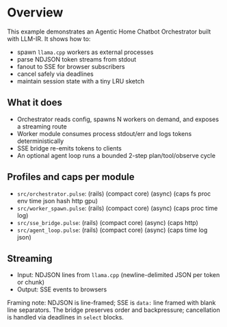 # Overview

This example demonstrates an Agentic Home Chatbot Orchestrator built with LLM-IR.
It shows how to:

- spawn `llama.cpp` workers as external processes
- parse NDJSON token streams from stdout
- fanout to SSE for browser subscribers
- cancel safely via deadlines
- maintain session state with a tiny LRU sketch

## What it does

- Orchestrator reads config, spawns N workers on demand, and exposes a streaming route
- Worker module consumes process stdout/err and logs tokens deterministically
- SSE bridge re-emits tokens to clients
- An optional agent loop runs a bounded 2-step plan/tool/observe cycle

## Profiles and caps per module

- `src/orchestrator.pulse`: (rails) (compact core) (async) (caps fs proc env time json hash http gpu)
- `src/worker_spawn.pulse`: (rails) (compact core) (async) (caps proc time log)
- `src/sse_bridge.pulse`: (rails) (compact core) (async) (caps http)
- `src/agent_loop.pulse`: (rails) (compact core) (async) (caps time log json)

## Streaming

- Input: NDJSON lines from `llama.cpp` (newline-delimited JSON per token or chunk)
- Output: SSE events to browsers

Framing note: NDJSON is line-framed; SSE is `data:` line framed with blank line separators.
The bridge preserves order and backpressure; cancellation is handled via deadlines in `select` blocks.
